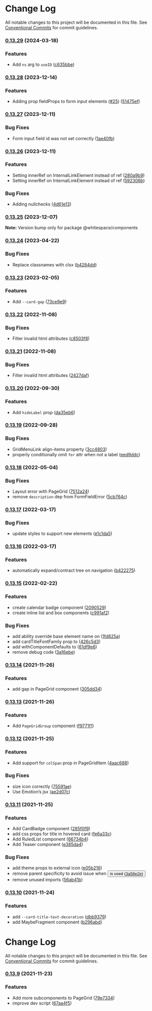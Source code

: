 # Change Log

All notable changes to this project will be documented in this file.
See [Conventional Commits](https://conventionalcommits.org) for commit guidelines.

### [0.13.29](https://github.com/whitespace-se/components/compare/v0.13.28...v0.13.29) (2024-03-18)


### Features

* Add `ns` arg to `useID` ([c635bbe](https://github.com/whitespace-se/components/commit/c635bbe9cfe88acd13d78bb78c7b127babc4dd69))



### [0.13.28](https://github.com/whitespace-se/components/compare/v0.13.27...v0.13.28) (2023-12-14)


### Features

* Adding prop fieldProps to form input elements ([#25](https://github.com/whitespace-se/components/issues/25)) ([51475ef](https://github.com/whitespace-se/components/commit/51475efbd696a74e783aeb87c98a547e3b6f813a))



### [0.13.27](https://github.com/whitespace-se/components/compare/v0.13.26...v0.13.27) (2023-12-11)


### Bug Fixes

* Form input field id was not set correctly ([1ae40fb](https://github.com/whitespace-se/components/commit/1ae40fbd0623f92a13d80dcfd541e2183d17b4e0))



### [0.13.26](https://github.com/whitespace-se/components/compare/v0.13.25...v0.13.26) (2023-12-11)


### Features

* Setting innerRef on InternalLinkElement instead of ref ([280a9b9](https://github.com/whitespace-se/components/commit/280a9b902440ee70ef9db796d90278c8ee1ebe5e))
* Setting innerRef on InternalLinkElement instead of ref ([592306b](https://github.com/whitespace-se/components/commit/592306bf5365bbb34f608d13f7d91d8192b559ca))


### Bug Fixes

* Adding nullchecks ([4d61e13](https://github.com/whitespace-se/components/commit/4d61e13c36c0f393a745af9e982577434fe44732))



### [0.13.25](https://github.com/whitespace-se/components/compare/v0.13.24...v0.13.25) (2023-12-07)

**Note:** Version bump only for package @whitespace/components





### [0.13.24](https://github.com/whitespace-se/components/compare/v0.13.23...v0.13.24) (2023-04-22)


### Bug Fixes

* Replace classnames with clsx ([b4284dd](https://github.com/whitespace-se/components/commit/b4284dde3c6bf5aff067b68cee08ae9c34f85e17))



### [0.13.23](https://github.com/whitespace-se/components/compare/v0.13.22...v0.13.23) (2023-02-05)


### Features

* Add `--card-gap` ([73ce9e9](https://github.com/whitespace-se/components/commit/73ce9e9fa8931af9b25ce78a3a3ba8c1c2202732))



### [0.13.22](https://github.com/whitespace-se/components/compare/v0.13.21...v0.13.22) (2022-11-08)


### Bug Fixes

* Filter invalid html attributes ([c8503f8](https://github.com/whitespace-se/components/commit/c8503f8556a3b9f05c94bfb5f310596c973de33f))



### [0.13.21](https://github.com/whitespace-se/components/compare/v0.13.20...v0.13.21) (2022-11-08)


### Bug Fixes

* Filter invalid html attributes ([2427daf](https://github.com/whitespace-se/components/commit/2427daf75c0c181eb7ed136a0d48590ee39a230b))



### [0.13.20](https://github.com/whitespace-se/components/compare/v0.13.19...v0.13.20) (2022-09-30)


### Features

* Add `hideLabel` prop ([da35eb6](https://github.com/whitespace-se/components/commit/da35eb67f45a29f96779ec1b68060dfdf743f250))



### [0.13.19](https://github.com/whitespace-se/components/compare/v0.13.18...v0.13.19) (2022-09-28)


### Bug Fixes

* GridMenuLink align-items property ([3cc4803](https://github.com/whitespace-se/components/commit/3cc480378bb3232ab216e06706cf3194e7e1bee4))
* properly conditionally omit `for` attr when not a label ([eed9ddc](https://github.com/whitespace-se/components/commit/eed9ddcdee9de11d7ee0dcee05e95b7a4212892b))



### [0.13.18](https://github.com/whitespace-se/components/compare/v0.13.17...v0.13.18) (2022-05-04)


### Bug Fixes

* Layout error with PageGrid ([7512a24](https://github.com/whitespace-se/components/commit/7512a241522ac439df908c18aef496541b4ce0c1))
* remove `description` dep from FormFieldError ([5cb764c](https://github.com/whitespace-se/components/commit/5cb764c0f7c872daea21d63887175acb1a3a1243))



### [0.13.17](https://github.com/whitespace-se/components/compare/v0.13.16...v0.13.17) (2022-03-17)


### Bug Fixes

* update styles to support new elements ([e1c1da5](https://github.com/whitespace-se/components/commit/e1c1da588202bdb896f086b9f4f80088d1e4949d))



### [0.13.16](https://github.com/whitespace-se/components/compare/v0.13.15...v0.13.16) (2022-03-17)


### Features

* automatically expand/contract tree on navigation ([b422275](https://github.com/whitespace-se/components/commit/b422275fcda8173f92b64ba7777076b50b5d379a))



### [0.13.15](https://github.com/whitespace-se/components/compare/v0.13.14...v0.13.15) (2022-02-22)


### Features

* create calendar badge component ([2090529](https://github.com/whitespace-se/components/commit/2090529511e4bbcca3c330428b2e3ee266f22efa))
* create inline list and box components ([c991af2](https://github.com/whitespace-se/components/commit/c991af2e23e5deae1846e08d6939814ff6722186))


### Bug Fixes

* add ability override base element name on <Box/> ([1fd825a](https://github.com/whitespace-se/components/commit/1fd825aa8ee43dab351ce733ab59e9d12fd54ba9))
* add cardTitleFontFamily prop to <Card/> ([426c5d3](https://github.com/whitespace-se/components/commit/426c5d345c4ea7102793b39bb879781c54b4a220))
* add withComponentDefaults to <InlineList/> ([61df9e6](https://github.com/whitespace-se/components/commit/61df9e62fbca1611bd53626e4d8679663df4d0f5))
* remove debug code ([3a16ebe](https://github.com/whitespace-se/components/commit/3a16ebe2d1df3bf30931d742790ae2154b559a92))



### [0.13.14](https://github.com/whitespace-se/components/compare/v0.13.13...v0.13.14) (2021-11-26)


### Features

* add gap in PageGrid component ([305dd34](https://github.com/whitespace-se/components/commit/305dd34b4b340a0f0a7c17340f993ec3a332ee65))



### [0.13.13](https://github.com/whitespace-se/components/compare/v0.13.12...v0.13.13) (2021-11-26)


### Features

* Add `PageGridGroup` component ([f9771f1](https://github.com/whitespace-se/components/commit/f9771f115539229af31b082719ff6ba780dc627d))



### [0.13.12](https://github.com/whitespace-se/components/compare/v0.13.11...v0.13.12) (2021-11-25)


### Features

* Add support for `colSpan` prop in PageGridItem ([4aac688](https://github.com/whitespace-se/components/commit/4aac6885a139028e58a7dafceb86b6424bd722ce))


### Bug Fixes

* size icon correctly ([75591ae](https://github.com/whitespace-se/components/commit/75591ae242ab24ef2c9cdc561185b68ffbfd18d5))
* Use Emotion’s jsx ([ae2d07c](https://github.com/whitespace-se/components/commit/ae2d07c69f7f0193b675fbe99ad230bdfe7e9ed3))



### [0.13.11](https://github.com/whitespace-se/components/compare/v0.13.10...v0.13.11) (2021-11-25)


### Features

* Add CardBadge component ([285f0f9](https://github.com/whitespace-se/components/commit/285f0f974d53e349ee4b9a6beebd9af1db0cfd14))
* add css props for title in hovered card ([fe6a33c](https://github.com/whitespace-se/components/commit/fe6a33c5188707757a4180ab99f0b8dcc14361f6))
* Add RuledList component ([66734b4](https://github.com/whitespace-se/components/commit/66734b488400aec318c93ce05e7c54a303d3fa80))
* Add Teaser component ([e385da4](https://github.com/whitespace-se/components/commit/e385da41416f7016bd72ff3ebb9753ea9c6720f1))


### Bug Fixes

* add theme props to external icon ([e05b216](https://github.com/whitespace-se/components/commit/e05b21626a0f44aece1a934f56ac7a5520dd4d1d))
* remove parent specificity to avoid issue when <Button> is used ([3a58e2e](https://github.com/whitespace-se/components/commit/3a58e2ea4d8f55678b82a46b34613cc8004bea4c))
* remove unused imports ([56ab41b](https://github.com/whitespace-se/components/commit/56ab41b81b08b0295896f4570968b547c04eab2f))



### [0.13.10](https://github.com/whitespace-se/components/compare/v0.13.9...v0.13.10) (2021-11-24)


### Features

* add `--card-title-text-decoration` ([dbb9379](https://github.com/whitespace-se/components/commit/dbb9379bb0161a2cdae1ae7f956d47de197de097))
* add MaybeFragment component ([b296abd](https://github.com/whitespace-se/components/commit/b296abd0b3f3275a19497e7c4c86eb9b5d1377dd))



# Change Log

All notable changes to this project will be documented in this file. See
[Conventional Commits](https://conventionalcommits.org) for commit guidelines.

### [0.13.9](https://github.com/whitespace-se/components/compare/v0.13.8...v0.13.9) (2021-11-23)

### Features

- Add more subcomponents to PageGrid
  ([79e7334](https://github.com/whitespace-se/components/commit/79e733455d92e583b30705ce92c2783f8254d2fe))
- improve dev script
  ([67aa4f5](https://github.com/whitespace-se/components/commit/67aa4f521d75fd0637466ffe575eb8f9332c3732))
